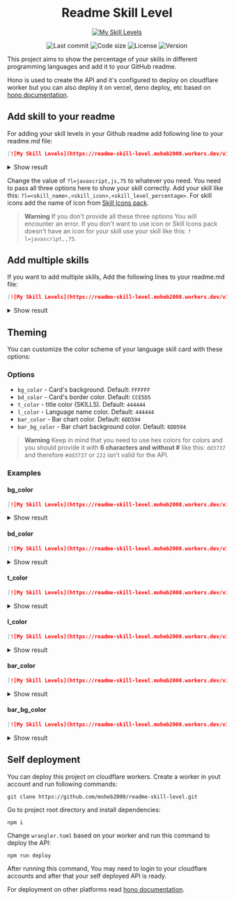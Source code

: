 <div align="center">

# Readme Skill Level
[![My Skill Levels](https://readme-skill-level.moheb2000.workers.dev/v1?l=javascript,js,100)](https://github.com/moheb2000/readme-skill-level)


![Last commit](https://img.shields.io/github/last-commit/moheb2000/readme-skill-level?style=flat-square)
![Code size](https://img.shields.io/github/languages/code-size/moheb2000/readme-skill-level?style=flat-square)
![License](https://img.shields.io/github/license/moheb2000/readme-skill-level?style=flat-square)
![Version](https://img.shields.io/github/package-json/v/moheb2000/readme-skill-level?style=flat-square)

</div>

This project aims to show the percentage of your skills in different programming languages and add it to your GitHub readme.

Hono is used to create the API and it's configured to deploy on cloudflare worker but you can also deploy it on vercel, deno deploy, etc based on [hono documentation](https://hono.dev/).

## Add skill to your readme
For adding your skill levels in your Github readme add following line to your readme.md file:
```md
[![My Skill Levels](https://readme-skill-level.moheb2000.workers.dev/v1?l=javascript,js,75)](https://github.com/moheb2000/readme-skill-level)
```

<details>
<summary>Show result</summary>

[![My Skill Levels](https://readme-skill-level.moheb2000.workers.dev/v1?l=javascript,js,75)](https://github.com/moheb2000/readme-skill-level)

</details>

Change the value of `?l=javascript,js,75` to whatever you need. You need to pass all three options here to show your skill correctly. Add your skill like this: `?l=<skill_name>,<skill_icon>,<skill_level_percentage>`. For skill icons add the name of icon from [Skill Icons pack](https://github.com/tandpfun/skill-icons).

> **Warning**
> If you don't provide all these three options You will encounter an error. If you don't want to use icon or Skill Icons pack doesn't have an icon for your skill use your skill like this: `?l=javascript,,75`.

## Add multiple skills
If you want to add multiple skills, Add the following lines to your readme.md file:
```md
[![My Skill Levels](https://readme-skill-level.moheb2000.workers.dev/v1?l=html,html,90&l=css,css,75&l=javascript,js,55)](https://github.com/moheb2000/readme-skill-level)
```

<details>
<summary>Show result</summary>

[![My Skill Levels](https://readme-skill-level.moheb2000.workers.dev/v1?l=html,html,90&l=css,css,75&l=javascript,js,55)](https://github.com/moheb2000/readme-skill-level)

</details>

## Theming
You can customize the color scheme of your language skill card with these options:
### Options
- `bg_color` - Card's background. Default: `FFFFFF`
- `bd_color` - Card's border color. Default: `CCE5D5`
- `t_color` - title color (SKILLS). Default: `444444`
- `l_color` - Language name color. Default: `444444`
- `bar_color` - Bar chart color. Default: `6DD594`
- `bar_bg_color` - Bar chart background color. Default: `6DD594`
> **Warning**
> Keep in mind that you need to use hex colors for colors and you should provide it with **6 characters and without #** like this: `dd3737` and therefore `#dd3737` or `222` isn't valid for the API.
### Examples
#### bg_color
```md
[![My Skill Levels](https://readme-skill-level.moheb2000.workers.dev/v1?l=html,html,90&l=css,css,75&bg_color=FDF0D5)](https://github.com/moheb2000/readme-skill-level)
```

<details>
<summary>Show result</summary>

[![My Skill Levels](https://readme-skill-level.moheb2000.workers.dev/v1?l=html,html,90&l=css,css,75&bg_color=FDF0D5)](https://github.com/moheb2000/readme-skill-level)

</details>

#### bd_color
```md
[![My Skill Levels](https://readme-skill-level.moheb2000.workers.dev/v1?l=html,html,90&l=css,css,75&bd_color=00005B)](https://github.com/moheb2000/readme-skill-level)
```

<details>
<summary>Show result</summary>

[![My Skill Levels](https://readme-skill-level.moheb2000.workers.dev/v1?l=html,html,90&l=css,css,75&bd_color=00005B)](https://github.com/moheb2000/readme-skill-level)

</details>

#### t_color
```md
[![My Skill Levels](https://readme-skill-level.moheb2000.workers.dev/v1?l=html,html,90&l=css,css,75&t_color=006D77)](https://github.com/moheb2000/readme-skill-level)
```

<details>
<summary>Show result</summary>

[![My Skill Levels](https://readme-skill-level.moheb2000.workers.dev/v1?l=html,html,90&l=css,css,75&t_color=006D77)](https://github.com/moheb2000/readme-skill-level)

</details>

#### l_color
```md
[![My Skill Levels](https://readme-skill-level.moheb2000.workers.dev/v1?l=html,html,90&l=css,css,75&l_color=006D77)](https://github.com/moheb2000/readme-skill-level)
```


<details>
<summary>Show result</summary>

[![My Skill Levels](https://readme-skill-level.moheb2000.workers.dev/v1?l=html,html,90&l=css,css,75&l_color=006D77)](https://github.com/moheb2000/readme-skill-level)

</details>

#### bar_color
```md
[![My Skill Levels](https://readme-skill-level.moheb2000.workers.dev/v1?l=html,html,90&l=css,css,75&bar_color=FB8500)](https://github.com/moheb2000/readme-skill-level)
```


<details>
<summary>Show result</summary>

[![My Skill Levels](https://readme-skill-level.moheb2000.workers.dev/v1?l=html,html,90&l=css,css,75&bar_color=FB8500)](https://github.com/moheb2000/readme-skill-level)

</details>

#### bar_bg_color
```md
[![My Skill Levels](https://readme-skill-level.moheb2000.workers.dev/v1?l=html,html,90&l=css,css,75&bar_bg_color=FDF0D5)](https://github.com/moheb2000/readme-skill-level)
```


<details>
<summary>Show result</summary>

[![My Skill Levels](https://readme-skill-level.moheb2000.workers.dev/v1?l=html,html,90&l=css,css,75&bar_bg_color=FDF0D5)](https://github.com/moheb2000/readme-skill-level)

</details>

## Self deployment
You can deploy this project on cloudflare workers. Create a worker in yout account and run following commands:
```
git clone https://github.com/moheb2000/readme-skill-level.git
```
Go to project root directory and install dependencies:
```
npm i
```
Change `wrangler.toml` based on your worker and run this command to deploy the API:
```
npm run deploy
```
After running this command, You may need to login to your cloudflare accounts and after that your self deployed API is ready.

For deployment on other platforms read [hono documentation](https://hono.dev/).
